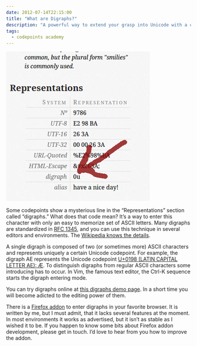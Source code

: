 ```yaml
---
date: 2012-07-14T22:15:00
title: "What are Digraphs?"
description: "A powerful way to extend your grasp into Unicode with a combination of ASCII letters"
tags:
  - codepoints academy
---
```


![a screenshot of a code point detail page pointing to the digraph entry for this code point](img/tumblr_m7683f2XqC1r08iii.png)

Some codepoints show a mysterious line in the “Representations” section
called “digraphs.” What does that code mean? It’s a way to enter this character
with only an easy to memorize set of ASCII letters. Many digraphs are
standardized in [RFC 1345](http://www.faqs.org/rfcs/rfc1345.html),
and you can use this technique in several editors and environments. The
[Wikipedia knows the
details](https://en.wikipedia.org/wiki/Digraph_(computing)).

A single digraph is composed of two (or sometimes more) ASCII characters and
represents uniquely a certain Unicode codepoint. For example, the digraph AE
represents the Unicode codepoint [U+0198 (LATIN CAPITAL LETTER AE):
Æ](https://codepoints.net/U+0198). To distinguish digraphs from regular ASCII
characters some introducing has to occur. In Vim, the famous text editor, the
Ctrl-K sequence starts the digraph entering mode.

You can try digraphs online at [this digraphs demo
page](https://boldewyn.github.io/digraphs/demo.html). In a short time you will
become adicted to the editing power of them.

There is a [Firefox
addon](https://addons.mozilla.org/de/firefox/addon/digraphs/) to enter digraphs
in your favorite browser. It is written by me, but I must admit, that it lacks
several features at the moment. In most environments it works as advertised,
but it isn’t as stable as I wished it to be. If you happen to know some bits
about Firefox addon development, please get in touch. I’d love to hear from you
how to improve the addon.
